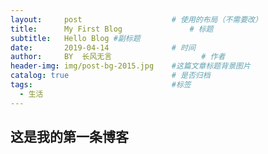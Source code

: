 ```yaml
---
layout:     post   				    # 使用的布局（不需要改）
title:      My First Blog 				# 标题 
subtitle:   Hello Blog #副标题
date:       2019-04-14 				# 时间
author:     BY 	长风无言					# 作者
header-img: img/post-bg-2015.jpg 	#这篇文章标题背景图片
catalog: true 						# 是否归档
tags:								#标签
  - 生活
---
```


## 这是我的第一条博客

